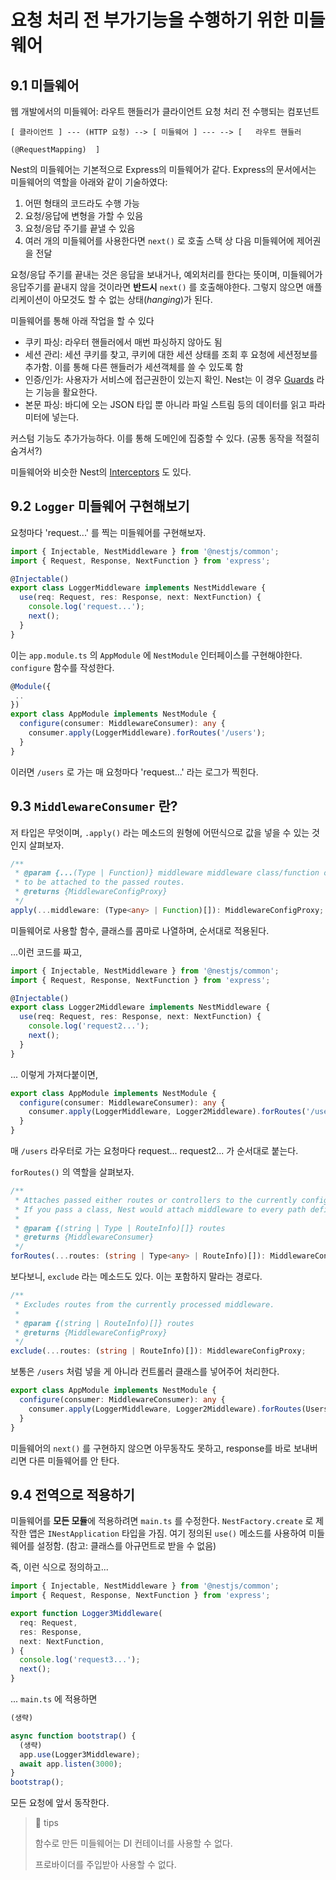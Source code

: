 # 요청 처리 전 부가기능을 수행하기 위한 미들웨어

## 9.1 미들웨어

웹 개발에서의 미들웨어: 라우트 핸들러가 클라이언트 요청 처리 전 수행되는 컴포넌트

```
[ 클라이언트 ] --- (HTTP 요청) --> [ 미들웨어 ] --- --> [   라우트 핸들러
                                                          (@RequestMapping)  ]
```

Nest의 미들웨어는 기본적으로 Express의 미들웨어가 같다. Express의 문서에서는 미들웨어의 역할을 아래와 같이 기술하였다:

1. 어떤 형태의 코드라도 수행 가능
1. 요청/응답에 변형을 가할 수 있음
1. 요청/응답 주기를 끝낼 수 있음
1. 여러 개의 미들웨어를 사용한다면 `next()` 로 호출 스택 상 다음 미들웨어에 제어권을 전달

요청/응답 주기를 끝내는 것은 응답을 보내거나, 예외처리를 한다는 뜻이며, 미들웨어가 응답주기를 끝내지 않을 것이라면 **반드시** `next()` 를 호출해야한다. 그렇지 않으면 애플리케이션이 아모것도 할 수 없는 상태(_hanging_)가 된다.

미들웨어를 통해 아래 작업을 할 수 있다

- 쿠키 파싱: 라우터 핸들러에서 매번 파싱하지 않아도 됨
- 세션 관리: 세션 쿠키를 찾고, 쿠키에 대한 세션 상태를 조회 후 요청에 세션정보를 추가함. 이를 통해 다른 핸들러가 세션객체를 쓸 수 있도록 함
- 인증/인가: 사용자가 서비스에 접근권한이 있는지 확인. Nest는 이 경우 [Guards](https://docs.nestjs.com/guards) 라는 기능을 활요한다.
- 본문 파싱: 바디에 오는 JSON 타입 뿐 아니라 파일 스트림 등의 데이터를 읽고 파라미터에 넣는다.

커스텀 기능도 추가가능하다. 이를 통해 도메인에 집중할 수 있다. (공통 동작을 적절히 숨겨서?)

미들웨어와 비슷한 Nest의 [Interceptors](https://docs.nestjs.com/interceptors) 도 있다.

## 9.2 `Logger` 미들웨어 구현해보기

요청마다 'request...' 를 찍는 미들웨어를 구현해보자.

```ts
import { Injectable, NestMiddleware } from '@nestjs/common';
import { Request, Response, NextFunction } from 'express';

@Injectable()
export class LoggerMiddleware implements NestMiddleware {
  use(req: Request, res: Response, next: NextFunction) {
    console.log('request...');
    next();
  }
}
```

이는 `app.module.ts` 의 `AppModule` 에 `NestModule` 인터페이스를 구현해야한다. `configure` 함수를 작성한다.

```ts
@Module({
 ..
})
export class AppModule implements NestModule {
  configure(consumer: MiddlewareConsumer): any {
    consumer.apply(LoggerMiddleware).forRoutes('/users');
  }
}
```

이러면 `/users` 로 가는 매 요청마다 'request...' 라는 로그가 찍힌다.

## 9.3 `MiddlewareConsumer` 란?

저 타입은 무엇이며, `.apply()` 라는 메소드의 원형에 어떤식으로 값을 넣을 수 있는 것인지 살펴보자.

```ts
/**
 * @param {...(Type | Function)} middleware middleware class/function or array of classes/functions
 * to be attached to the passed routes.
 * @returns {MiddlewareConfigProxy}
 */
apply(...middleware: (Type<any> | Function)[]): MiddlewareConfigProxy;
```

미들웨어로 사용할 함수, 클래스를 콤마로 나열하며, 순서대로 적용된다.

...이런 코드를 짜고,

```ts
import { Injectable, NestMiddleware } from '@nestjs/common';
import { Request, Response, NextFunction } from 'express';

@Injectable()
export class Logger2Middleware implements NestMiddleware {
  use(req: Request, res: Response, next: NextFunction) {
    console.log('request2...');
    next();
  }
}
```

... 이렇게 가져다붙이면,

```ts
export class AppModule implements NestModule {
  configure(consumer: MiddlewareConsumer): any {
    consumer.apply(LoggerMiddleware, Logger2Middleware).forRoutes('/users');
  }
}
```

매 `/users` 라우터로 가는 요청마다 request... request2... 가 순서대로 붙는다.

`forRoutes()` 의 역할을 살펴보자.

```ts
/**
 * Attaches passed either routes or controllers to the currently configured middleware.
 * If you pass a class, Nest would attach middleware to every path defined within this controller.
 *
 * @param {(string | Type | RouteInfo)[]} routes
 * @returns {MiddlewareConsumer}
 */
forRoutes(...routes: (string | Type<any> | RouteInfo)[]): MiddlewareConsumer;
```

보다보니, `exclude` 라는 메소드도 있다. 이는 포함하지 말라는 경로다.

```ts
/**
 * Excludes routes from the currently processed middleware.
 *
 * @param {(string | RouteInfo)[]} routes
 * @returns {MiddlewareConfigProxy}
 */
exclude(...routes: (string | RouteInfo)[]): MiddlewareConfigProxy;
```

보통은 `/users` 처럼 넣을 게 아니라 컨트롤러 클래스를 넣어주어 처리한다.

```ts
export class AppModule implements NestModule {
  configure(consumer: MiddlewareConsumer): any {
    consumer.apply(LoggerMiddleware, Logger2Middleware).forRoutes(UsersController);
  }
}
```

미들웨어의 `next()` 를 구현하지 않으면 아무동작도 못하고, response를 바로 보내버리면 다른 미들웨어를 안 탄다.

## 9.4 전역으로 적용하기

미들웨어를 **모든 모듈**에 적용하려면 `main.ts` 를 수정한다. `NestFactory.create` 로 제작한 앱은 `INestApplication` 타입을 가짐. 여기 정의된 `use()` 메소드를 사용하여 미들웨어를 설정함. (참고: 클래스를 아규먼트로 받을 수 없음)

즉, 이런 식으로 정의하고...

```ts
import { Injectable, NestMiddleware } from '@nestjs/common';
import { Request, Response, NextFunction } from 'express';

export function Logger3Middleware(
  req: Request,
  res: Response,
  next: NextFunction,
) {
  console.log('request3...');
  next();
}
```

... `main.ts` 에 적용하면

```ts
(생략)

async function bootstrap() {
  (생략)
  app.use(Logger3Middleware);
  await app.listen(3000);
}
bootstrap();
```

모든 요청에 앞서 동작한다.

> 🍅 tips
>
> 함수로 만든 미들웨어는 DI 컨테이너를 사용할 수 없다.
>
> 프로바이더를 주입받아 사용할 수 없다.

